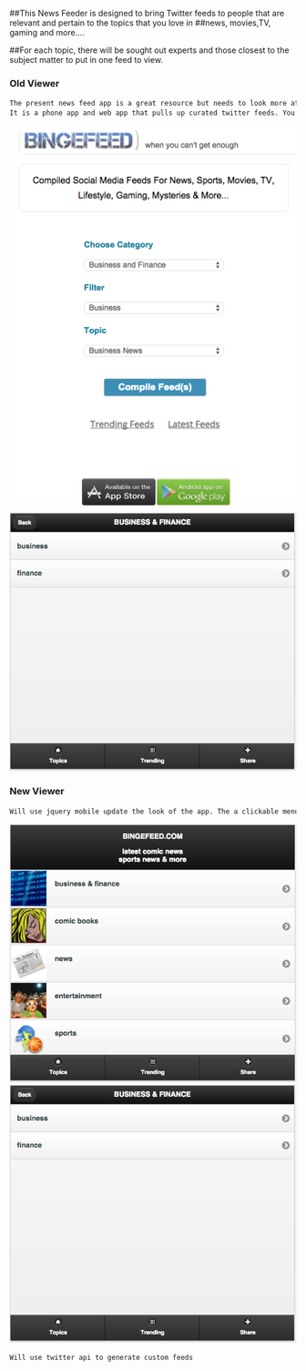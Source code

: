 ##This News Feeder is designed to bring Twitter feeds to people that are relevant and pertain to the topics that you love in ##news, movies,TV, gaming and more....  

##For each topic, there will be sought out experts and those closest to the subject matter to put in one feed to view.

### Old Viewer
``` markdown
The present news feed app is a great resource but needs to look more attractive to the viewer.
It is a phone app and web app that pulls up curated twitter feeds. You can only access through dropdown menus which can feel tedious
```

![newsfeedOG](https://raw.githubusercontent.com/sspnyc/news-feed/master/bingefeedOG1.png)
![newsfeedOG](https://raw.githubusercontent.com/sspnyc/news-feed/master/bingefeedNew1b.png)

### New Viewer
``` markdown
Will use jquery mobile update the look of the app. The a clickable menu appears rather than a dropdown menu
```
![newsfeedUpdate](https://raw.githubusercontent.com/sspnyc/news-feed/master/bingefeedNew1a.png)
![newsfeedUpdate](https://raw.githubusercontent.com/sspnyc/news-feed/master/bingefeedNew1b.png)

``` markdown
Will use twitter api to generate custom feeds
```



